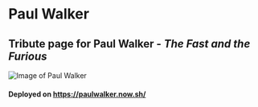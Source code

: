 ﻿# Paul Walker

## Tribute page for Paul Walker - *The Fast and the Furious*



![Image of Paul Walker](https://github.com/KBPsystem777/tribute-page/blob/master/rememberpaulwalker.jpg?raw=true)

#### Deployed on https://paulwalker.now.sh/


